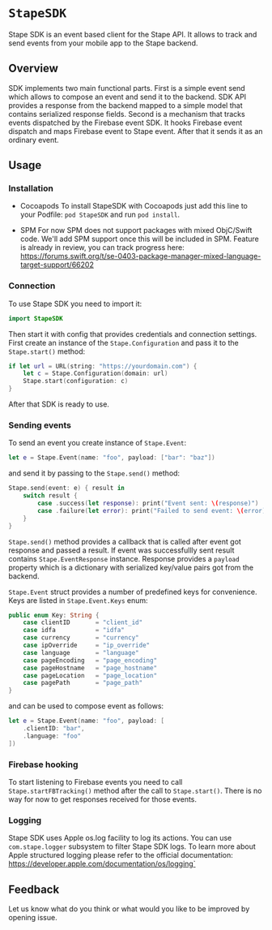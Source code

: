 # ``StapeSDK``

Stape SDK is an event based client for the Stape API.
It allows to track and send events from your mobile app to the Stape backend.

## Overview

SDK implements two main functional parts.
First is a simple event send which allows to compose an event and send it to the backend.
SDK API provides a response from the backend mapped to a simple model that contains serialized response fields.
Second is a mechanism that tracks events dispatched by the Firebase event SDK.
It hooks Firebase event dispatch and maps Firebase event to Stape event.
After that it sends it as an ordinary event.

## Usage

### Installation

- Cocoapods
To install StapeSDK with Cocoapods just add this line to your Podfile: `pod StapeSDK` and run `pod install`.

- SPM
For now SPM does not support packages with mixed ObjC/Swift code. We'll add SPM support once this will be included in SPM.
Feature is already in review, you can track progress here: https://forums.swift.org/t/se-0403-package-manager-mixed-language-target-support/66202

### Connection

To use Stape SDK you need to import it:

```swift
import StapeSDK
```

Then start it with config that provides credentials and connection settings.
First create an instance of the `Stape.Configuration` and pass it to the `Stape.start()` method:

```swift
if let url = URL(string: "https://yourdomain.com") {
    let c = Stape.Configuration(domain: url)
    Stape.start(configuration: c)
}
```
After that SDK is ready to use.

### Sending events

To send an event you create instance of `Stape.Event`:

```swift
let e = Stape.Event(name: "foo", payload: ["bar": "baz"])
```

and send it by passing to the `Stape.send()` method:

```swift
Stape.send(event: e) { result in
    switch result {
        case .success(let response): print("Event sent: \(response)")
        case .failure(let error): print("Failed to send event: \(error)")
    }
}
```
`Stape.send()` method provides a callback that is called after event got response and passed a result.
If event was successfullly sent result contains `Stape.EventResponse` instance.
Response provides a `payload` property which is a dictionary 
with serialized key/value pairs got from the backend.

`Stape.Event` struct provides a number of predefined keys for convenience.
Keys are listed in `Stape.Event.Keys` enum:

```swift
public enum Key: String {
    case clientID       = "client_id"
    case idfa           = "idfa"
    case currency       = "currency"
    case ipOverride     = "ip_override"
    case language       = "language"
    case pageEncoding   = "page_encoding"
    case pageHostname   = "page_hostname"
    case pageLocation   = "page_location"
    case pagePath       = "page_path"
}
```
and can be used to compose event as follows:

```swift
let e = Stape.Event(name: "foo", payload: [
    .clientID: "bar",
    .language: "foo"
])
```

### Firebase hooking

To start listening to Firebase events you need to call `Stape.startFBTracking()` method after the call to `Stape.start()`.
There is no way for now to get responses received for those events.

### Logging

Stape SDK uses Apple os.log facility to log its actions.
You can use `com.stape.logger` subsystem to filter Stape SDK logs.
To learn more about Apple structured logging please refer to the official documentation:
https://developer.apple.com/documentation/os/logging`

## Feedback

Let us know what do you think or what would you like to be improved by opening issue.
